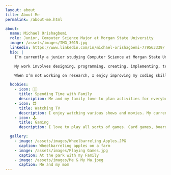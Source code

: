 ```yaml
---
layout: about
title: About Me
permalink: /about-me.html

about:
  name: Michael Orishagbemi
  role: Junior, Computer Science Major at Morgan State University
  image: /assets/images/IMG_3015.jpg
  linkedin: https://www.linkedin.com/in/michael-orishagbemi-779563339/
  bio: |
    I’m currently a junior studying Computer Science at Morgan State University in Baltimore, Maryland. I expect to graduate in 2026.

    My work involves designing, programming, creating, implementing, testing, deploying, and maintaining software. In SAIRI I'm apart of the Developing Cutting-Edge Algorithmic Approaches to Refine Machine Learning Systems for Complex Nonlinear Optimization in Biomedical Research team.

    When I’m not working on research, I enjoy improving my coding skill, reading books, and watching various television shows.

  hobbies:
    - icon: 👪🏿
      title: Spending Time with Family
      description: Me and my family love to plan activities for everybody to have fun and catch with each other.
    - icon: 📺
      title: Watching TV
      description: I enjoy watching various shows and movies. My current favorites are Breaking Bad and Invincible.
    - icon: 🕹️
      title: Gaming
      description: I love to play all sorts of games. Card games, board games, or video games on my console or emulated. 

  gallery:
    - image: /assets/images/Wheelbarreling Apples.JPG
      caption: Wheelbarreling apples on a farm 
    - image: /assets/images/Playing Games.jpg
      caption: At the park with my Family
    - image: /assets/images/Me & My Ma.jpeg
      caption: Me and my mom
---
```

